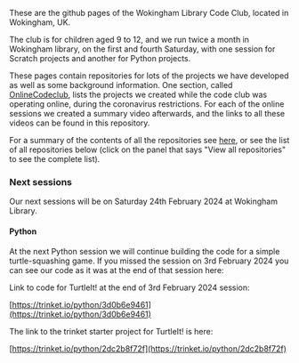 <!--

**Here are some ideas to get you started:**

🙋‍♀️ A short introduction - what is your organization all about?
🌈 Contribution guidelines - how can the community get involved?
👩‍💻 Useful resources - where can the community find your docs? Is there anything else the community should know?
🍿 Fun facts - what does your team eat for breakfast?
🧙 Remember, you can do mighty things with the power of [Markdown](https://docs.github.com/github/writing-on-github/getting-started-with-writing-and-formatting-on-github/basic-writing-and-formatting-syntax)
-->
These are the github pages of the Wokingham Library Code Club, located in Wokingham, UK.

The club is for children aged 9 to 12, and we run twice a month in Wokingham library, on the first and fourth Saturday, with one session for Scratch projects and another for Python projects.

These pages contain repositories for lots of the projects we have developed as well as some background information. One section, called [OnlineCodeclub](https://github.com/WokLibCodeClub/OnlineCodeclub), lists the projects we created while the code club was operating online, during the coronavirus restrictions. For each of the online sessions we created a summary video afterwards, and the links to all these videos can be found in this repository.

For a summary of the contents of all the repositories see [here](https://github.com/WokLibCodeClub/woklibcodeclub.github.io), or see the list of all repositories below (click on the panel that says "View all repositories" to see the complete list).

### Next sessions

Our next sessions will be on Saturday 24th February 2024 at Wokingham Library.

#### Python
At the next Python session we will continue building the code for a simple turtle-squashing game. If you missed the session on 3rd February 2024 you can see our code as it was at the end of that session here:

Link to code for TurtleIt! at the end of 3rd February 2024 session:

[https://trinket.io/python/3d0b6e9461](https://trinket.io/python/3d0b6e9461)

The link to the trinket starter project for TurtleIt! is here:

[https://trinket.io/python/2dc2b8f72f](https://trinket.io/python/2dc2b8f72f)

